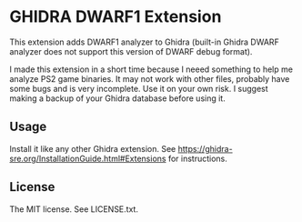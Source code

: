 GHIDRA DWARF1 Extension
=======================

This extension adds DWARF1 analyzer to Ghidra (built-in Ghidra DWARF analyzer does not support this version of DWARF
debug format).

I made this extension in a short time because I neeed something to help me analyze PS2 game binaries. It may not work
with other files, probably have some bugs and is very incomplete. Use it on your own risk. I suggest making a backup
of your Ghidra database before using it.

Usage
-----

Install it like any other Ghidra extension. See https://ghidra-sre.org/InstallationGuide.html#Extensions for instructions.

License
-------
The MIT license. See LICENSE.txt.

